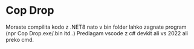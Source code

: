 # Cop Drop
Moraste compilita kodo z .NET8 nato v bin folder lahko zagnate program (npr Cop Drop.exe/.bin itd..) Predlagam vscode z c# devkit ali vs 2022 ali preko cmd. 
